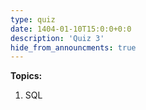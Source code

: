 ```yaml
---
type: quiz
date: 1404-01-10T15:0:0+0:0
description: 'Quiz 3'
hide_from_announcments: true
---
```

**Topics:**
1. SQL
